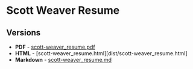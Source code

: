 # Scott Weaver Resume

>

## Versions

- **PDF** - [scott-weaver_resume.pdf](dist/scott-weaver_resume.pdf)
- **HTML** - [scott-weaver_resume.html][dist/scott-weaver_resume.html]
- **Markdown** - [scott-weaver_resume.md](dist/scott-weaver_resume.md)
